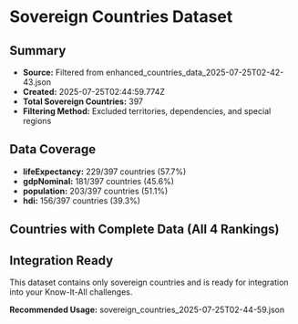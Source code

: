 # Sovereign Countries Dataset

## Summary
- **Source:** Filtered from enhanced_countries_data_2025-07-25T02-42-43.json
- **Created:** 2025-07-25T02:44:59.774Z
- **Total Sovereign Countries:** 397
- **Filtering Method:** Excluded territories, dependencies, and special regions

## Data Coverage
- **lifeExpectancy:** 229/397 countries (57.7%)
- **gdpNominal:** 181/397 countries (45.6%)
- **population:** 203/397 countries (51.1%)
- **hdi:** 156/397 countries (39.3%)

## Countries with Complete Data (All 4 Rankings)


## Integration Ready
This dataset contains only sovereign countries and is ready for integration into your Know-It-All challenges.

**Recommended Usage:** sovereign_countries_2025-07-25T02-44-59.json
